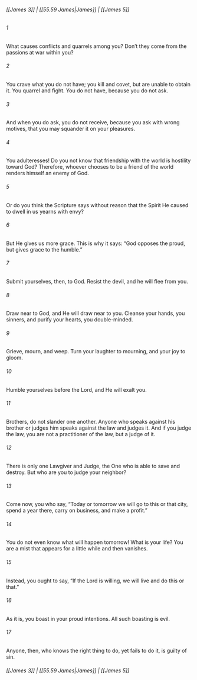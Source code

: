 
###### [[James 3]] | [[55.59 James|James]] | [[James 5]]

###### 1
What causes conflicts and quarrels among you? Don’t they come from the passions at war within you?
###### 2
You crave what you do not have; you kill and covet, but are unable to obtain it. You quarrel and fight. You do not have, because you do not ask.
###### 3
And when you do ask, you do not receive, because you ask with wrong motives, that you may squander it on your pleasures.
###### 4
You adulteresses! Do you not know that friendship with the world is hostility toward God? Therefore, whoever chooses to be a friend of the world renders himself an enemy of God.
###### 5
Or do you think the Scripture says without reason that the Spirit He caused to dwell in us yearns with envy?
###### 6
But He gives us more grace. This is why it says: “God opposes the proud, but gives grace to the humble.”
###### 7
Submit yourselves, then, to God. Resist the devil, and he will flee from you.
###### 8
Draw near to God, and He will draw near to you. Cleanse your hands, you sinners, and purify your hearts, you double-minded.
###### 9
Grieve, mourn, and weep. Turn your laughter to mourning, and your joy to gloom.
###### 10
Humble yourselves before the Lord, and He will exalt you.
###### 11
Brothers, do not slander one another. Anyone who speaks against his brother or judges him speaks against the law and judges it. And if you judge the law, you are not a practitioner of the law, but a judge of it.
###### 12
There is only one Lawgiver and Judge, the One who is able to save and destroy. But who are you to judge your neighbor?
###### 13
Come now, you who say, “Today or tomorrow we will go to this or that city, spend a year there, carry on business, and make a profit.”
###### 14
You do not even know what will happen tomorrow! What is your life? You are a mist that appears for a little while and then vanishes.
###### 15
Instead, you ought to say, “If the Lord is willing, we will live and do this or that.”
###### 16
As it is, you boast in your proud intentions. All such boasting is evil.
###### 17
Anyone, then, who knows the right thing to do, yet fails to do it, is guilty of sin.

###### [[James 3]] | [[55.59 James|James]] | [[James 5]]
